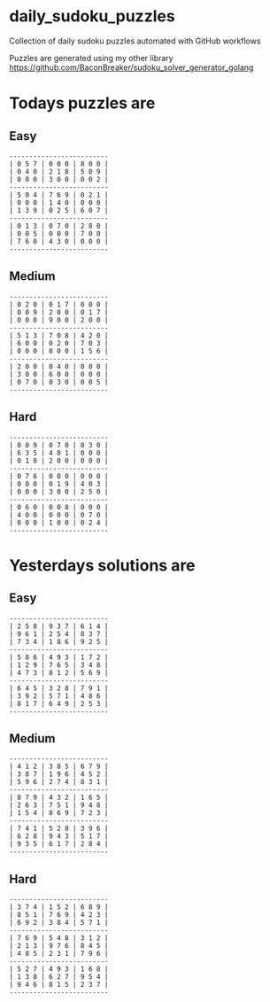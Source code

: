 
# daily_sudoku_puzzles 

Collection of daily sudoku puzzles automated with GitHub workflows 

Puzzles are generated using my other library https://github.com/BaconBreaker/sudoku_solver_generator_golang 
 

# Todays puzzles are 

## Easy 

```
-------------------------
| 0 5 7 | 0 0 0 | 8 0 0 | 
| 0 4 0 | 2 1 8 | 5 0 9 | 
| 0 0 0 | 3 0 0 | 0 0 2 | 
-------------------------
| 5 0 4 | 7 6 9 | 0 2 1 | 
| 0 0 0 | 1 4 0 | 0 0 0 | 
| 1 3 9 | 0 2 5 | 6 0 7 | 
-------------------------
| 0 1 3 | 0 7 0 | 2 8 0 | 
| 0 0 5 | 0 0 0 | 7 0 0 | 
| 7 6 0 | 4 3 0 | 0 0 0 | 
-------------------------
```
## Medium 

```
-------------------------
| 0 2 0 | 0 1 7 | 0 0 0 | 
| 0 0 9 | 2 0 0 | 0 1 7 | 
| 0 0 0 | 9 0 0 | 2 0 0 | 
-------------------------
| 5 1 3 | 7 0 8 | 4 2 0 | 
| 6 0 0 | 0 2 0 | 7 0 3 | 
| 0 0 0 | 0 0 0 | 1 5 6 | 
-------------------------
| 2 0 0 | 0 4 0 | 0 0 0 | 
| 3 0 0 | 6 0 0 | 0 0 0 | 
| 0 7 0 | 0 3 0 | 0 0 5 | 
-------------------------
```
## Hard 

```
-------------------------
| 0 0 9 | 0 7 0 | 0 3 0 | 
| 6 3 5 | 4 0 1 | 0 0 0 | 
| 0 1 0 | 2 0 0 | 0 0 0 | 
-------------------------
| 0 7 6 | 0 0 0 | 0 0 0 | 
| 0 0 0 | 0 1 9 | 4 0 3 | 
| 0 0 0 | 3 0 0 | 2 5 0 | 
-------------------------
| 0 6 0 | 0 0 8 | 0 0 0 | 
| 4 0 0 | 0 0 0 | 0 7 0 | 
| 0 0 0 | 1 0 0 | 0 2 4 | 
-------------------------
```
# Yesterdays solutions are 

## Easy 

```
-------------------------
| 2 5 8 | 9 3 7 | 6 1 4 | 
| 9 6 1 | 2 5 4 | 8 3 7 | 
| 7 3 4 | 1 8 6 | 9 2 5 | 
-------------------------
| 5 8 6 | 4 9 3 | 1 7 2 | 
| 1 2 9 | 7 6 5 | 3 4 8 | 
| 4 7 3 | 8 1 2 | 5 6 9 | 
-------------------------
| 6 4 5 | 3 2 8 | 7 9 1 | 
| 3 9 2 | 5 7 1 | 4 8 6 | 
| 8 1 7 | 6 4 9 | 2 5 3 | 
-------------------------
```
## Medium 

```
-------------------------
| 4 1 2 | 3 8 5 | 6 7 9 | 
| 3 8 7 | 1 9 6 | 4 5 2 | 
| 5 9 6 | 2 7 4 | 8 3 1 | 
-------------------------
| 8 7 9 | 4 3 2 | 1 6 5 | 
| 2 6 3 | 7 5 1 | 9 4 8 | 
| 1 5 4 | 8 6 9 | 7 2 3 | 
-------------------------
| 7 4 1 | 5 2 8 | 3 9 6 | 
| 6 2 8 | 9 4 3 | 5 1 7 | 
| 9 3 5 | 6 1 7 | 2 8 4 | 
-------------------------
```
## Hard 

```
-------------------------
| 3 7 4 | 1 5 2 | 6 8 9 | 
| 8 5 1 | 7 6 9 | 4 2 3 | 
| 6 9 2 | 3 8 4 | 5 7 1 | 
-------------------------
| 7 6 9 | 5 4 8 | 3 1 2 | 
| 2 1 3 | 9 7 6 | 8 4 5 | 
| 4 8 5 | 2 3 1 | 7 9 6 | 
-------------------------
| 5 2 7 | 4 9 3 | 1 6 8 | 
| 1 3 8 | 6 2 7 | 9 5 4 | 
| 9 4 6 | 8 1 5 | 2 3 7 | 
-------------------------
```
